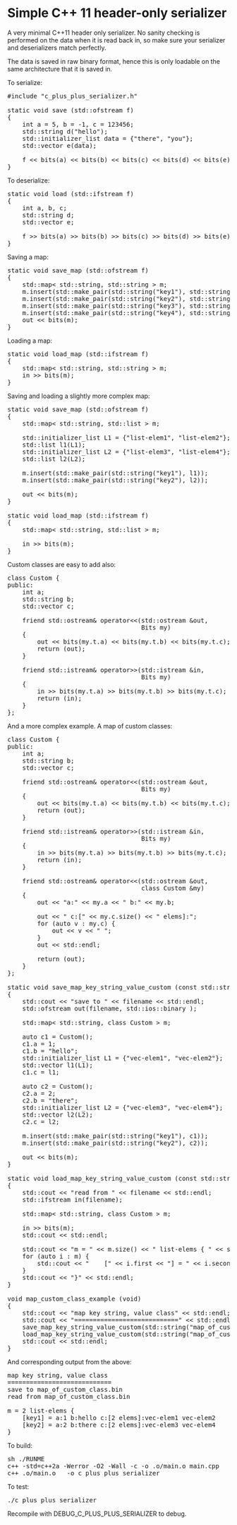 Simple C++ 11 header-only serializer
====================================

A very minimal C++11 header only serializer. No sanity checking is performed
on the data when it is read back in, so make sure your serializer and 
deserializers match perfectly.

The data is saved in raw binary format, hence this is only loadable on the
same architecture that it is saved in.

To serialize:

<pre>
#include "c_plus_plus_serializer.h"

static void save (std::ofstream f)
{
    int a = 5, b = -1, c = 123456;
    std::string d("hello");
    std::initializer_list<std::string> data = {"there", "you"};
    std::vector<std::string> e(data);

    f << bits(a) << bits(b) << bits(c) << bits(d) << bits(e);
}
</pre>

To deserialize:

<pre>
static void load (std::ifstream f)
{
    int a, b, c;
    std::string d;
    std::vector<std::string> e;

    f >> bits(a) >> bits(b) >> bits(c) >> bits(d) >> bits(e);
}
</pre>

Saving a map:

<pre>
static void save_map (std::ofstream f)
{
    std::map< std::string, std::string > m;
    m.insert(std::make_pair(std::string("key1"), std::string("value1")));
    m.insert(std::make_pair(std::string("key2"), std::string("value2")));
    m.insert(std::make_pair(std::string("key3"), std::string("value3")));
    m.insert(std::make_pair(std::string("key4"), std::string("value4")));
    out << bits(m);
}
</pre>

Loading a map:

<pre>
static void load_map (std::ifstream f)
{
    std::map< std::string, std::string > m;
    in >> bits(m);
}
</pre>

Saving and loading a slightly more complex map:

<pre>
static void save_map (std::ofstream f)
{
    std::map< std::string, std::list<std::string> > m;

    std::initializer_list<std::string> L1 = {"list-elem1", "list-elem2"};
    std::list<std::string> l1(L1);
    std::initializer_list<std::string> L2 = {"list-elem3", "list-elem4"};
    std::list<std::string> l2(L2);

    m.insert(std::make_pair(std::string("key1"), l1));
    m.insert(std::make_pair(std::string("key2"), l2));

    out << bits(m);
}

static void load_map (std::ifstream f)
{
    std::map< std::string, std::list<std::string> > m;

    in >> bits(m);
}
</pre>

Custom classes are easy to add also:

<pre>
class Custom {
public:
    int a;
    std::string b;
    std::vector<std::string> c;

    friend std::ostream& operator<<(std::ostream &out, 
                                    Bits<class Custom & > my)
    {
        out << bits(my.t.a) << bits(my.t.b) << bits(my.t.c);
        return (out);
    }

    friend std::istream& operator>>(std::istream &in, 
                                    Bits<class Custom &> my)
    {
        in >> bits(my.t.a) >> bits(my.t.b) >> bits(my.t.c);
        return (in);
    }
};
</pre>

And a more complex example. A map of custom classes:

<pre>
class Custom {
public:
    int a;
    std::string b;
    std::vector<std::string> c;

    friend std::ostream& operator<<(std::ostream &out, 
                                    Bits<class Custom & > my)
    {
        out << bits(my.t.a) << bits(my.t.b) << bits(my.t.c);
        return (out);
    }

    friend std::istream& operator>>(std::istream &in, 
                                    Bits<class Custom &> my)
    {
        in >> bits(my.t.a) >> bits(my.t.b) >> bits(my.t.c);
        return (in);
    }

    friend std::ostream& operator<<(std::ostream &out, 
                                    class Custom &my)
    {
        out << "a:" << my.a << " b:" << my.b;

        out << " c:[" << my.c.size() << " elems]:";
        for (auto v : my.c) {
            out << v << " ";
        }
        out << std::endl;

        return (out);
    }
};

static void save_map_key_string_value_custom (const std::string filename)
{
    std::cout << "save to " << filename << std::endl;
    std::ofstream out(filename, std::ios::binary );

    std::map< std::string, class Custom > m;

    auto c1 = Custom();
    c1.a = 1;
    c1.b = "hello";
    std::initializer_list<std::string> L1 = {"vec-elem1", "vec-elem2"};
    std::vector<std::string> l1(L1);
    c1.c = l1;

    auto c2 = Custom();
    c2.a = 2;
    c2.b = "there";
    std::initializer_list<std::string> L2 = {"vec-elem3", "vec-elem4"};
    std::vector<std::string> l2(L2);
    c2.c = l2;

    m.insert(std::make_pair(std::string("key1"), c1));
    m.insert(std::make_pair(std::string("key2"), c2));

    out << bits(m);
}

static void load_map_key_string_value_custom (const std::string filename)
{
    std::cout << "read from " << filename << std::endl;
    std::ifstream in(filename);

    std::map< std::string, class Custom > m;

    in >> bits(m);
    std::cout << std::endl;

    std::cout << "m = " << m.size() << " list-elems { " << std::endl;
    for (auto i : m) {
        std::cout << "    [" << i.first << "] = " << i.second;
    }
    std::cout << "}" << std::endl;
}

void map_custom_class_example (void)
{
    std::cout << "map key string, value class" << std::endl;
    std::cout << "============================" << std::endl;
    save_map_key_string_value_custom(std::string("map_of_custom_class.bin"));
    load_map_key_string_value_custom(std::string("map_of_custom_class.bin"));
    std::cout << std::endl;
}
</pre>

And corresponding output from the above:

<pre>
map key string, value class
============================
save to map_of_custom_class.bin
read from map_of_custom_class.bin

m = 2 list-elems {
    [key1] = a:1 b:hello c:[2 elems]:vec-elem1 vec-elem2
    [key2] = a:2 b:there c:[2 elems]:vec-elem3 vec-elem4
}
</pre>

To build:

<pre>
sh ./RUNME
c++ -std=c++2a -Werror -O2 -Wall -c -o .o/main.o main.cpp
c++ .o/main.o   -o c_plus_plus_serializer
</pre>

To test:

<pre>
./c_plus_plus_serializer
</pre>

Recompile with DEBUG_C_PLUS_PLUS_SERIALIZER to debug.
